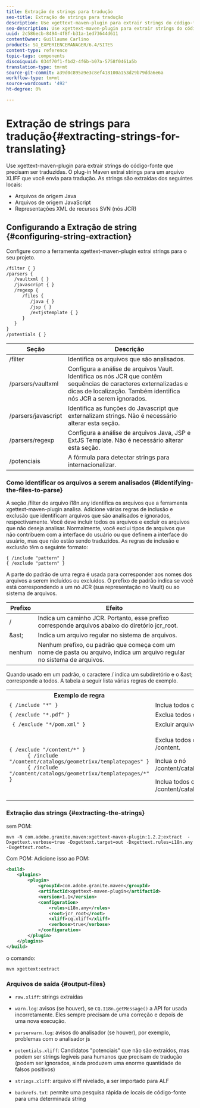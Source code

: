 ```yaml
---
title: Extração de strings para tradução
seo-title: Extração de strings para tradução
description: Use xgettext-maven-plugin para extrair strings do código-fonte que precisam ser traduzidas
seo-description: Use xgettext-maven-plugin para extrair strings do código-fonte que precisam ser traduzidas
uuid: 2c586ecb-8494-4f8f-b31a-1ed73644d611
contentOwner: Guillaume Carlino
products: SG_EXPERIENCEMANAGER/6.4/SITES
content-type: reference
topic-tags: components
discoiquuid: 034f70f1-fbd2-4f6b-b07a-5758f0461a5b
translation-type: tm+mt
source-git-commit: a39d0c895a9e3c8ef418100a153d29b79dda6e6a
workflow-type: tm+mt
source-wordcount: '492'
ht-degree: 0%

---
```



# Extração de strings para tradução{#extracting-strings-for-translating}

Use xgettext-maven-plugin para extrair strings do código-fonte que precisam ser traduzidas. O plug-in Maven extrai strings para um arquivo XLIFF que você envia para tradução. As strings são extraídas dos seguintes locais:

* Arquivos de origem Java
* Arquivos de origem JavaScript
* Representações XML de recursos SVN (nós JCR)

## Configurando a Extração de string {#configuring-string-extraction}

Configure como a ferramenta xgettext-maven-plugin extrai strings para o seu projeto.

```xml
/filter { }
/parsers {
   /vaultxml { }
   /javascript { }
   /regexp {
      /files {
         /java { } 
         /jsp { }
         /extjstemplate { }
      }
   }
}
/potentials { }
```

| Seção | Descrição |
|---|---|
| /filter | Identifica os arquivos que são analisados. |
| /parsers/vaultxml | Configura a análise de arquivos Vault. Identifica os nós JCR que contêm sequências de caracteres externalizadas e dicas de localização. Também identifica nós JCR a serem ignorados. |
| /parsers/javascript | Identifica as funções do Javascript que externalizam strings. Não é necessário alterar esta seção. |
| /parsers/regexp | Configura a análise de arquivos Java, JSP e ExtJS Template. Não é necessário alterar esta seção. |
| /potenciais | A fórmula para detectar strings para internacionalizar. |

### Como identificar os arquivos a serem analisados {#identifying-the-files-to-parse}

A seção /filter do arquivo i18n.any identifica os arquivos que a ferramenta xgettext-maven-plugin analisa. Adicione várias regras de inclusão e exclusão que identificam arquivos que são analisados e ignorados, respectivamente. Você deve incluir todos os arquivos e excluir os arquivos que não deseja analisar. Normalmente, você exclui tipos de arquivos que não contribuem com a interface do usuário ou que definem a interface do usuário, mas que não estão sendo traduzidos. As regras de inclusão e exclusão têm o seguinte formato:

```
{ /include "pattern" }
{ /exclude "pattern" }
```

A parte do padrão de uma regra é usada para corresponder aos nomes dos arquivos a serem incluídos ou excluídos. O prefixo de padrão indica se você está correspondendo a um nó JCR (sua representação no Vault) ou ao sistema de arquivos.

| Prefixo | Efeito |
|---|---|
| / | Indica um caminho JCR. Portanto, esse prefixo corresponde arquivos abaixo do diretório jcr_root. |
| &amp;ast; | Indica um arquivo regular no sistema de arquivos. |
| nenhum | Nenhum prefixo, ou padrão que começa com um nome de pasta ou arquivo, indica um arquivo regular no sistema de arquivos. |

Quando usado em um padrão, o caractere / indica um subdiretório e o &amp;ast; corresponde a todos. A tabela a seguir lista várias regras de exemplo.

<table> 
 <tbody> 
  <tr> 
   <th>Exemplo de regra</th> 
   <th>Efeito</th> 
  </tr> 
  <tr> 
   <td><code>{ /include "*" }</code></td> 
   <td>Inclua todos os arquivos.</td> 
  </tr> 
  <tr> 
   <td><code>{ /exclude "*.pdf" }</code></td> 
   <td>Exclua todos os arquivos PDF.</td> 
  </tr> 
  <tr> 
   <td><code> { /exclude "*/pom.xml" }</code></td> 
   <td>Excluir arquivos POM.</td> 
  </tr> 
  <tr> 
   <td><code class="code">{ /exclude "/content/*" }
      { /include "/content/catalogs/geometrixx/templatepages" }
      { /include "/content/catalogs/geometrixx/templatepages/*" }</code></td> 
   <td><p>Exclua todos os arquivos abaixo do nó /content.</p> <p>Inclua o nó /content/catalogs/geometrixx/templatepages.</p> <p>Inclua todos os nós filhos de /content/catalogs/geometrixx/templatepages.</p> </td> 
  </tr> 
 </tbody> 
</table>

### Extração das strings  {#extracting-the-strings}

sem POM:

```shell
mvn -N com.adobe.granite.maven:xgettext-maven-plugin:1.2.2:extract  -Dxgettext.verbose=true -Dxgettext.target=out -Dxgettext.rules=i18n.any -Dxgettext.root=.
```

Com POM: Adicione isso ao POM:

```xml
<build>
    <plugins>
        <plugin>
            <groupId>com.adobe.granite.maven</groupId>
            <artifactId>xgettext-maven-plugin</artifactId>
            <version>1.1</version>
            <configuration>
                <rules>i18n.any</rules>
                <root>jcr_root</root>
                <xliff>cq.xliff</xliff>
                <verbose>true</verbose>
            </configuration>
        </plugin>
    </plugins>
</build>
```

o comando:

```shell
mvn xgettext:extract
```

### Arquivos de saída {#output-files}

* `raw.xliff`: strings extraídas
* `warn.log`: avisos (se houver), se `CQ.I18n.getMessage()` a API for usada incorretamente. Eles sempre precisam de uma correção e depois de uma nova execução.

* `parserwarn.log`: avisos do analisador (se houver), por exemplo, problemas com o analisador js
* `potentials.xliff`: Candidatos &quot;potenciais&quot; que não são extraídos, mas podem ser strings legíveis para humanos que precisam de tradução (podem ser ignorados, ainda produzem uma enorme quantidade de falsos positivos)
* `strings.xliff`: arquivo xliff nivelado, a ser importado para ALF
* `backrefs.txt`: permite uma pesquisa rápida de locais de código-fonte para uma determinada string

